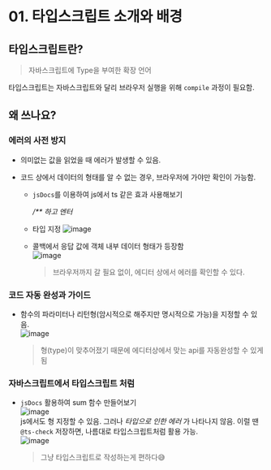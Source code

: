 # 01. 타입스크립트 소개와 배경

## 타입스크립트란?

> 자바스크립트에 Type을 부여한 확장 언어

타입스크립트는 자바스크립트와 달리 브라우저 실행을 위해 `compile` 과정이 필요함.

## 왜 쓰나요?

### 에러의 사전 방지

- 의미없는 값을 읽었을 때 에러가 발생할 수 있음.
- 코드 상에서 데이터의 형태를 알 수 없는 경우, 브라우저에 가야만 확인이 가능함.

  - `jsDocs`를 이용하여 js에서 ts 같은 효과 사용해보기

    _/\*\* 하고 엔터_

  - 타입 지정
    ![image](https://user-images.githubusercontent.com/44965706/198177084-4e43c8f8-b504-4265-b69c-47d203e86966.png)
  - 콜백에서 응답 값에 객체 내부 데이터 형태가 등장함<br/>
    ![image](https://user-images.githubusercontent.com/44965706/198176574-74377720-3ac0-450e-9e2e-d6118a41e978.png)<br/>
    > 브라우저까지 갈 필요 없이, 에디터 상에서 에러를 확인할 수 있다.

### 코드 자동 완성과 가이드

- 함수의 파라미터나 리턴형(암시적으로 해주지만 명시적으로 가능)을 지정할 수 있음.<br/>
  ![image](https://user-images.githubusercontent.com/44965706/198177616-bf37c8ef-a3eb-40c0-a7a3-b4b5c44a666d.png)<br/>
  > 형(type)이 맞추어졌기 때문에 에디터상에서 맞는 api를 자동완성할 수 있게됨

### 자바스크립트에서 타입스크립트 처럼

- `jsDocs` 활용하여 sum 함수 만들어보기<br/>
  ![image](https://user-images.githubusercontent.com/44965706/198178438-81185566-474f-4288-8834-3f1bb00142cd.png)<br/>
  js에서도 형 지정할 수 있음.
  그러나 _타입으로 인한 에러_ 가 나타나지 않음.
  이럴 땐 `@ts-check` 저장하면, 나름대로 타입스크립트처럼 활용 가능.<br/>
  ![image](https://user-images.githubusercontent.com/44965706/198178828-94650d02-b263-4421-9368-40589a3c0855.png)<br/>
  > 그냥 타입스크립트로 작성하는게 편하다😅
